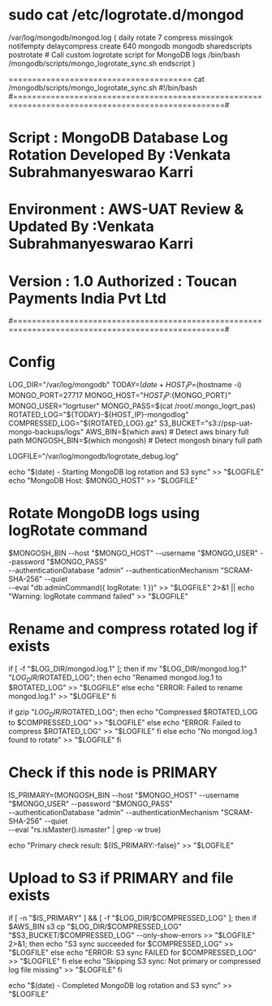 sudo cat  /etc/logrotate.d/mongod
===================================
/var/log/mongodb/mongod.log {
    daily
    rotate 7
    compress
    missingok
    notifempty
    delaycompress
    create 640 mongodb mongodb
    sharedscripts
    postrotate
        # Call custom logrotate script for MongoDB logs
        /bin/bash /mongodb/scripts/mongo_logrotate_sync.sh
    endscript
}

=======================================
cat /mongodb/scripts/mongo_logrotate_sync.sh
#!/bin/bash
#===================================================================================================#
# Script : MongoDB Database Log Rotation              Developed By :Venkata Subrahmanyeswarao Karri #
# Environment  : AWS-UAT                      Review & Updated By :Venkata Subrahmanyeswarao Karri  #
# Version : 1.0                                        Authorized :  Toucan Payments India Pvt Ltd  #
#===================================================================================================#
# Config
LOG_DIR="/var/log/mongodb"
TODAY=$(date +%F)
HOST_IP=$(hostname -i)
MONGO_PORT=27717
MONGO_HOST="${HOST_IP}:${MONGO_PORT}"
MONGO_USER="logrtuser"
MONGO_PASS=$(cat /root/.mongo_logrt_pas)
ROTATED_LOG="${TODAY}-${HOST_IP}-mongodlog"
COMPRESSED_LOG="${ROTATED_LOG}.gz"
S3_BUCKET="s3://psp-uat-mongo-backups/logs"
AWS_BIN=$(which aws)        # Detect aws binary full path
MONGOSH_BIN=$(which mongosh) # Detect mongosh binary full path

LOGFILE="/var/log/mongodb/logrotate_debug.log"

echo "$(date) - Starting MongoDB log rotation and S3 sync" >> "$LOGFILE"
echo "MongoDB Host: $MONGO_HOST" >> "$LOGFILE"

# Rotate MongoDB logs using logRotate command
$MONGOSH_BIN --host "$MONGO_HOST" --username "$MONGO_USER" --password "$MONGO_PASS" \
  --authenticationDatabase "admin" --authenticationMechanism "SCRAM-SHA-256" --quiet \
  --eval "db.adminCommand({ logRotate: 1 })" >> "$LOGFILE" 2>&1 || echo "Warning: logRotate command failed" >> "$LOGFILE"

# Rename and compress rotated log if exists
if [ -f "$LOG_DIR/mongod.log.1" ]; then
  if mv "$LOG_DIR/mongod.log.1" "$LOG_DIR/$ROTATED_LOG"; then
    echo "Renamed mongod.log.1 to $ROTATED_LOG" >> "$LOGFILE"
  else
    echo "ERROR: Failed to rename mongod.log.1" >> "$LOGFILE"
  fi

  if gzip "$LOG_DIR/$ROTATED_LOG"; then
    echo "Compressed $ROTATED_LOG to $COMPRESSED_LOG" >> "$LOGFILE"
  else
    echo "ERROR: Failed to compress $ROTATED_LOG" >> "$LOGFILE"
  fi
else
  echo "No mongod.log.1 found to rotate" >> "$LOGFILE"
fi

# Check if this node is PRIMARY
IS_PRIMARY=$($MONGOSH_BIN --host "$MONGO_HOST" --username "$MONGO_USER" --password "$MONGO_PASS" \
  --authenticationDatabase "admin" --authenticationMechanism "SCRAM-SHA-256" --quiet \
  --eval "rs.isMaster().ismaster" | grep -w true)

echo "Primary check result: ${IS_PRIMARY:-false}" >> "$LOGFILE"

# Upload to S3 if PRIMARY and file exists
if [ -n "$IS_PRIMARY" ] && [ -f "$LOG_DIR/$COMPRESSED_LOG" ]; then
  if $AWS_BIN s3 cp "$LOG_DIR/$COMPRESSED_LOG" "$S3_BUCKET/$COMPRESSED_LOG" --only-show-errors >> "$LOGFILE" 2>&1; then
    echo "S3 sync succeeded for $COMPRESSED_LOG" >> "$LOGFILE"
  else
    echo "ERROR: S3 sync FAILED for $COMPRESSED_LOG" >> "$LOGFILE"
  fi
else
  echo "Skipping S3 sync: Not primary or compressed log file missing" >> "$LOGFILE"
fi

echo "$(date) - Completed MongoDB log rotation and S3 sync" >> "$LOGFILE"
